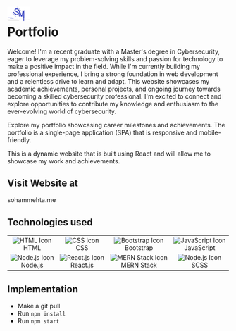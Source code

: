 # <img src="https://github.com/mehtasoham214/portfolio/blob/main/public/logo.svg" alt="HTML Icon" width="50px"> <br>Portfolio
Welcome! I'm a recent graduate with a Master's degree in Cybersecurity, eager to leverage my problem-solving skills and passion for technology to make a positive impact in the field. While I'm currently building my professional experience, I bring a strong foundation in web development and a relentless drive to learn and adapt. This website showcases my academic achievements, personal projects, and ongoing journey towards becoming a skilled cybersecurity professional. I'm excited to connect and explore opportunities to contribute my knowledge and enthusiasm to the ever-evolving world of cybersecurity.

Explore my portfolio showcasing career milestones and achievements. The portfolio is a single-page application (SPA) that is responsive and mobile-friendly.

This is a dynamic website that is built using React and will allow me to showcase my work and achievements.

## Visit Website at 
sohammehta.me

## Technologies used

<table>
    <tr>
        <td align="center">
            <img src="https://upload.wikimedia.org/wikipedia/commons/6/61/HTML5_logo_and_wordmark.svg" alt="HTML Icon" width="50px">
            <br>HTML
        </td>
        <td align="center">
            <img src="https://upload.wikimedia.org/wikipedia/commons/d/d5/CSS3_logo_and_wordmark.svg" alt="CSS Icon" width="50px">
            <br>CSS
        </td>
        <td align="center">
            <img src="https://upload.wikimedia.org/wikipedia/commons/b/b2/Bootstrap_logo.svg" alt="Bootstrap Icon" width="50px">
            <br>Bootstrap
        </td>
        <td align="center">
            <img src="https://upload.wikimedia.org/wikipedia/commons/9/99/Unofficial_JavaScript_logo_2.svg" alt="JavaScript Icon" width="50px">
            <br>JavaScript
        </td>
    </tr>
    <tr>
        <td align="center">
            <img src="https://upload.wikimedia.org/wikipedia/commons/d/d9/Node.js_logo.svg" alt="Node.js Icon" width="50px">
            <br>Node.js
        </td>
        <td align="center">
            <img src="https://upload.wikimedia.org/wikipedia/commons/a/a7/React-icon.svg" alt="React.js Icon" width="50px">
            <br>React.js
        </td>
        <td align="center">
            <img src="https://www.boardinfinity.com/blog/content/images/2023/01/Mern.png" alt="MERN Stack Icon" width="50px">
            <br>MERN Stack
        </td>
        <td align="center">
            <img src="https://upload.wikimedia.org/wikipedia/commons/thumb/9/96/Sass_Logo_Color.svg/800px-Sass_Logo_Color.svg.png" alt="Node.js Icon" width="50px">
            <br>SCSS
        </td>
    </tr>
</table>

## Implementation

-   Make a git pull
-   Run `npm install`
-   Run `npm start`
